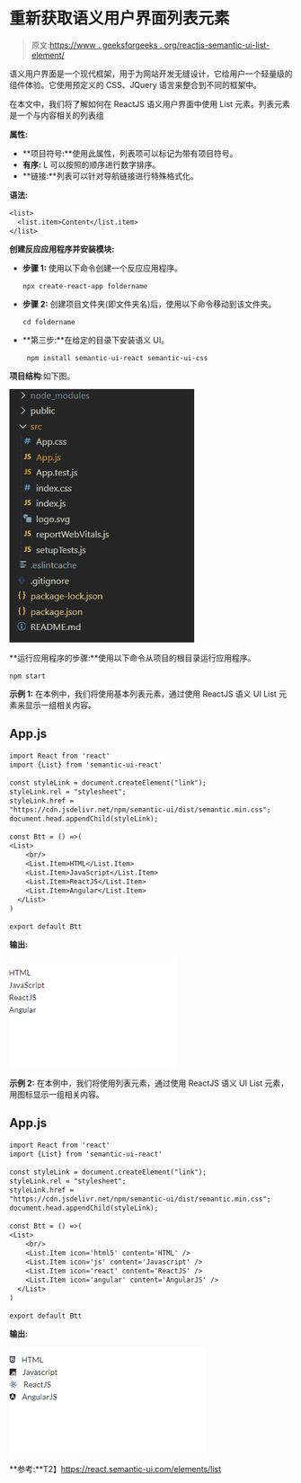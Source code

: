 # 重新获取语义用户界面列表元素

> 原文:[https://www . geeksforgeeks . org/reactjs-semantic-ui-list-element/](https://www.geeksforgeeks.org/reactjs-semantic-ui-list-element/)

语义用户界面是一个现代框架，用于为网站开发无缝设计，它给用户一个轻量级的组件体验。它使用预定义的 CSS、JQuery 语言来整合到不同的框架中。

在本文中，我们将了解如何在 ReactJS 语义用户界面中使用 List 元素。列表元素是一个与内容相关的列表组

**属性:**

*   **项目符号:**使用此属性，列表项可以标记为带有项目符号。
*   **有序:** L 可以按照的顺序进行数字排序。
*   **链接:**列表可以针对导航链接进行特殊格式化。

**语法:**

```
<list>
  <list.item>Content</list.item>
</list>
```

**创建反应应用程序并安装模块:**

*   **步骤 1:** 使用以下命令创建一个反应应用程序。

    ```
    npx create-react-app foldername
    ```

*   **步骤 2:** 创建项目文件夹(即文件夹名)后，使用以下命令移动到该文件夹。

    ```
    cd foldername
    ```

*   **第三步:**在给定的目录下安装语义 UI。

    ```
     npm install semantic-ui-react semantic-ui-css
    ```

**项目结构**:如下图。

![](img/f04ae0d8b722a9fff0bd9bd138b29c23.png)

**运行应用程序的步骤:**使用以下命令从项目的根目录运行应用程序。

```
npm start
```

**示例 1:** 在本例中，我们将使用基本列表元素，通过使用 ReactJS 语义 UI List 元素来显示一组相关内容。

## App.js

```
import React from 'react'
import {List} from 'semantic-ui-react'

const styleLink = document.createElement("link");
styleLink.rel = "stylesheet";
styleLink.href = 
"https://cdn.jsdelivr.net/npm/semantic-ui/dist/semantic.min.css";
document.head.appendChild(styleLink);

const Btt = () =>( 
<List>
    <br/>
    <List.Item>HTML</List.Item>
    <List.Item>JavaScript</List.Item>
    <List.Item>ReactJS</List.Item>
    <List.Item>Angular</List.Item>
  </List>
)

export default Btt    
```

**输出:**

![](img/517621e2eeaf9e1b36575da3b84d0c46.png)

**示例 2:** 在本例中，我们将使用列表元素，通过使用 ReactJS 语义 UI List 元素，用图标显示一组相关内容。

## App.js

```
import React from 'react'
import {List} from 'semantic-ui-react'

const styleLink = document.createElement("link");
styleLink.rel = "stylesheet";
styleLink.href = 
"https://cdn.jsdelivr.net/npm/semantic-ui/dist/semantic.min.css";
document.head.appendChild(styleLink);

const Btt = () =>( 
<List>
    <br/>
    <List.Item icon='html5' content='HTML' />
    <List.Item icon='js' content='Javascript' />
    <List.Item icon='react' content='ReactJS' />
    <List.Item icon='angular' content='AngularJS' />
  </List>
)

export default Btt    
```

**输出:**

![](img/c5d3abaf6d65721bbafb3b372bd1068c.png)

**参考:**T2】https://react.semantic-ui.com/elements/list